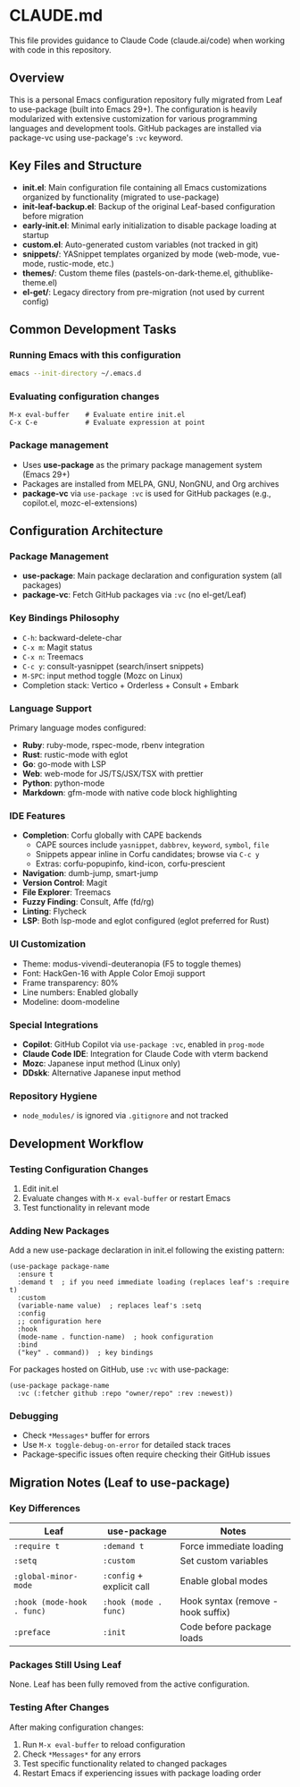 # CLAUDE.md

This file provides guidance to Claude Code (claude.ai/code) when working with code in this repository.

## Overview

This is a personal Emacs configuration repository fully migrated from Leaf to use-package (built into Emacs 29+). The configuration is heavily modularized with extensive customization for various programming languages and development tools. GitHub packages are installed via package-vc using use-package's `:vc` keyword.

## Key Files and Structure

- **init.el**: Main configuration file containing all Emacs customizations organized by functionality (migrated to use-package)
- **init-leaf-backup.el**: Backup of the original Leaf-based configuration before migration
- **early-init.el**: Minimal early initialization to disable package loading at startup
- **custom.el**: Auto-generated custom variables (not tracked in git)
- **snippets/**: YASnippet templates organized by mode (web-mode, vue-mode, rustic-mode, etc.)
- **themes/**: Custom theme files (pastels-on-dark-theme.el, githublike-theme.el)
- **el-get/**: Legacy directory from pre-migration (not used by current config)

## Common Development Tasks

### Running Emacs with this configuration
```bash
emacs --init-directory ~/.emacs.d
```

### Evaluating configuration changes
```elisp
M-x eval-buffer    # Evaluate entire init.el
C-x C-e            # Evaluate expression at point
```

### Package management
- Uses **use-package** as the primary package management system (Emacs 29+)
- Packages are installed from MELPA, GNU, NonGNU, and Org archives
- **package-vc** via `use-package :vc` is used for GitHub packages (e.g., copilot.el, mozc-el-extensions)

## Configuration Architecture

### Package Management
- **use-package**: Main package declaration and configuration system (all packages)
- **package-vc**: Fetch GitHub packages via `:vc` (no el-get/Leaf)

### Key Bindings Philosophy
- `C-h`: backward-delete-char
- `C-x m`: Magit status
- `C-x n`: Treemacs
- `C-c y`: consult-yasnippet (search/insert snippets)
- `M-SPC`: input method toggle (Mozc on Linux)
- Completion stack: Vertico + Orderless + Consult + Embark

### Language Support
Primary language modes configured:
- **Ruby**: ruby-mode, rspec-mode, rbenv integration
- **Rust**: rustic-mode with eglot
- **Go**: go-mode with LSP
- **Web**: web-mode for JS/TS/JSX/TSX with prettier
- **Python**: python-mode
- **Markdown**: gfm-mode with native code block highlighting

### IDE Features
- **Completion**: Corfu globally with CAPE backends
  - CAPE sources include `yasnippet`, `dabbrev`, `keyword`, `symbol`, `file`
  - Snippets appear inline in Corfu candidates; browse via `C-c y`
  - Extras: corfu-popupinfo, kind-icon, corfu-prescient
- **Navigation**: dumb-jump, smart-jump
- **Version Control**: Magit
- **File Explorer**: Treemacs
- **Fuzzy Finding**: Consult, Affe (fd/rg)
- **Linting**: Flycheck
- **LSP**: Both lsp-mode and eglot configured (eglot preferred for Rust)

### UI Customization
- Theme: modus-vivendi-deuteranopia (F5 to toggle themes)
- Font: HackGen-16 with Apple Color Emoji support
- Frame transparency: 80%
- Line numbers: Enabled globally
- Modeline: doom-modeline

### Special Integrations
- **Copilot**: GitHub Copilot via `use-package :vc`, enabled in `prog-mode`
- **Claude Code IDE**: Integration for Claude Code with vterm backend
- **Mozc**: Japanese input method (Linux only)
- **DDskk**: Alternative Japanese input method

### Repository Hygiene
- `node_modules/` is ignored via `.gitignore` and not tracked

## Development Workflow

### Testing Configuration Changes
1. Edit init.el
2. Evaluate changes with `M-x eval-buffer` or restart Emacs
3. Test functionality in relevant mode

### Adding New Packages
Add a new use-package declaration in init.el following the existing pattern:
```elisp
(use-package package-name
  :ensure t
  :demand t  ; if you need immediate loading (replaces leaf's :require t)
  :custom
  (variable-name value)  ; replaces leaf's :setq
  :config
  ;; configuration here
  :hook
  (mode-name . function-name)  ; hook configuration
  :bind
  ("key" . command))  ; key bindings
```

For packages hosted on GitHub, use `:vc` with use-package:
```elisp
(use-package package-name
  :vc (:fetcher github :repo "owner/repo" :rev :newest))
```

### Debugging
- Check `*Messages*` buffer for errors
- Use `M-x toggle-debug-on-error` for detailed stack traces
- Package-specific issues often require checking their GitHub issues

## Migration Notes (Leaf to use-package)

### Key Differences
| Leaf | use-package | Notes |
|------|-------------|-------|
| `:require t` | `:demand t` | Force immediate loading |
| `:setq` | `:custom` | Set custom variables |
| `:global-minor-mode` | `:config` + explicit call | Enable global modes |
| `:hook (mode-hook . func)` | `:hook (mode . func)` | Hook syntax (remove -hook suffix) |
| `:preface` | `:init` | Code before package loads |

### Packages Still Using Leaf
None. Leaf has been fully removed from the active configuration.

### Testing After Changes
After making configuration changes:
1. Run `M-x eval-buffer` to reload configuration
2. Check `*Messages*` for any errors
3. Test specific functionality related to changed packages
4. Restart Emacs if experiencing issues with package loading order
